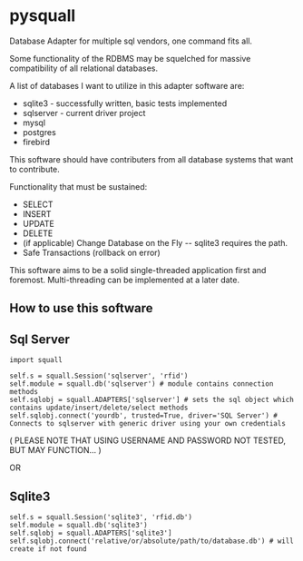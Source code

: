 pysquall
====

Database Adapter for multiple sql vendors, one command fits all.

Some functionality of the RDBMS may be squelched for massive
compatibility of all relational databases.

A list of databases I want to utilize in this adapter software are:

* sqlite3 - successfully written, basic tests implemented
* sqlserver - current driver project
* mysql
* postgres
* firebird


This software should have contributers from all database systems
that want to contribute.

Functionality that must be sustained:

* SELECT
* INSERT
* UPDATE
* DELETE
* (if applicable) Change Database on the Fly -- sqlite3 requires the path.
* Safe Transactions (rollback on error)

This software aims to be a solid single-threaded application first and 
foremost. Multi-threading can be implemented at a later date.

How to use this software
----

Sql Server
---------
```
import squall

self.s = squall.Session('sqlserver', 'rfid')
self.module = squall.db('sqlserver') # module contains connection methods
self.sqlobj = squall.ADAPTERS['sqlserver'] # sets the sql object which contains update/insert/delete/select methods
self.sqlobj.connect('yourdb', trusted=True, driver='SQL Server') # Connects to sqlserver with generic driver using your own credentials
```

( PLEASE NOTE THAT USING USERNAME AND PASSWORD NOT TESTED, BUT MAY FUNCTION... )

OR

Sqlite3 
---------
```
self.s = squall.Session('sqlite3', 'rfid.db')
self.module = squall.db('sqlite3')
self.sqlobj = squall.ADAPTERS['sqlite3']
self.sqlobj.connect('relative/or/absolute/path/to/database.db') # will create if not found
```
 
